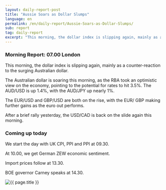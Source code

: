 ```yaml
---
layout: daily-report-post
title: "Aussie Soars as Dollar Slumps"
language: en
permalink: /en/daily-report/Aussie-Soars-as-Dollar-Slumps/
sub: report
tag: daily-report
excerpt: "This morning, the dollar index is slipping again, mainly as a counter-reaction to the surging Australian dollar ..."
---
```

### Morning Report: 07.00 London

This morning, the dollar index is slipping again, mainly as a counter-reaction to the surging Australian dollar. 

The Australian dollar is soaring this morning, as the RBA took an optimistic view on the economy, pointing to the potential for rates to hit 3.5%. The AUD/USD is up 1.4%, with the AUD/JPY up nearly 1%. 

The EUR/USD and GBP/USD are both on the rise, with the EUR/ GBP making further gains as the euro out performs. 

After a brief rally yesterday, the USD/CAD is back on the slide again this morning. 

### Coming up today

We start the day with UK CPI, PPI and PPI at 09.30. 

At 10.00, we get German ZEW economic sentiment. 

Import prices follow at 13.30. 

BOE governor Carney speaks at 14.30. 


<p><img src="{{ "/assets/images/daily-report/2017-07-18_07-15-10.jpg" | relative_url }}" alt="{{ page.title }}" title="{{ page.title }}"></p>